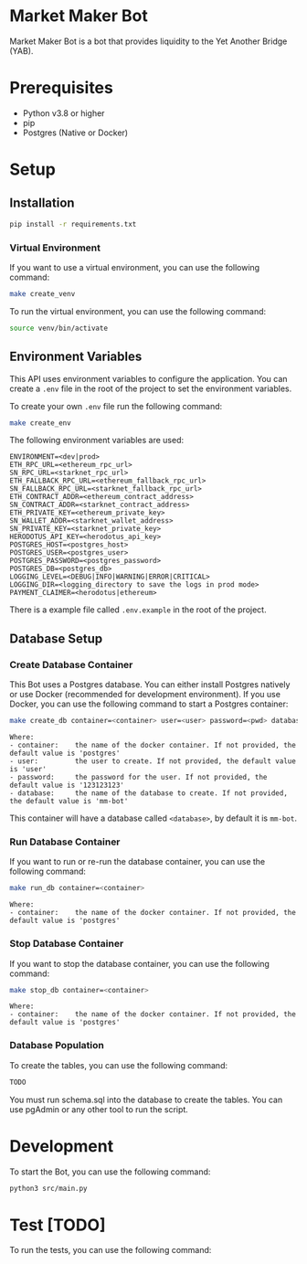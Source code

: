 # Market Maker Bot
Market Maker Bot is a bot that provides liquidity to the Yet Another Bridge (YAB).

# Prerequisites
- Python v3.8 or higher
- pip
- Postgres (Native or Docker)

# Setup
## Installation

```bash
pip install -r requirements.txt
```
### Virtual Environment
If you want to use a virtual environment, you can use the following command:

```bash
make create_venv
```
To run the virtual environment, you can use the following command:

```bash
source venv/bin/activate
```

## Environment Variables
This API uses environment variables to configure the application. You can create a `.env` file in the root of the project to set the environment variables.

To create your own `.env` file run the following command:

```bash
make create_env
```

The following environment variables are used:

    ENVIRONMENT=<dev|prod>
    ETH_RPC_URL=<ethereum_rpc_url>
    SN_RPC_URL=<starknet_rpc_url>
    ETH_FALLBACK_RPC_URL=<ethereum_fallback_rpc_url>
    SN_FALLBACK_RPC_URL=<starknet_fallback_rpc_url>
    ETH_CONTRACT_ADDR=<ethereum_contract_address>
    SN_CONTRACT_ADDR=<starknet_contract_address>
    ETH_PRIVATE_KEY=<ethereum_private_key>
    SN_WALLET_ADDR=<starknet_wallet_address>
    SN_PRIVATE_KEY=<starknet_private_key>
    HERODOTUS_API_KEY=<herodotus_api_key>
    POSTGRES_HOST=<postgres_host>
    POSTGRES_USER=<postgres_user>
    POSTGRES_PASSWORD=<postgres_password>
    POSTGRES_DB=<postgres_db>
    LOGGING_LEVEL=<DEBUG|INFO|WARNING|ERROR|CRITICAL>
    LOGGING_DIR=<logging_directory to save the logs in prod mode>
    PAYMENT_CLAIMER=<herodotus|ethereum>


There is a example file called `.env.example` in the root of the project. 

## Database Setup
### Create Database Container
This Bot uses a Postgres database. You can either install Postgres natively or use Docker (recommended for development environment). 
If you use Docker, you can use the following command to start a Postgres container:
```bash
make create_db container=<container> user=<user> password=<pwd> database=<db_name>
```
    Where:
    - container:    the name of the docker container. If not provided, the default value is 'postgres'
    - user:         the user to create. If not provided, the default value is 'user'
    - password:     the password for the user. If not provided, the default value is '123123123'
    - database:     the name of the database to create. If not provided, the default value is 'mm-bot'

This container will have a database called `<database>`, by default it is `mm-bot`.

### Run Database Container
If you want to run or re-run the database container, you can use the following command:
```bash
make run_db container=<container>
```
    Where:
    - container:    the name of the docker container. If not provided, the default value is 'postgres'

### Stop Database Container
If you want to stop the database container, you can use the following command:
```bash
make stop_db container=<container>
```
    Where:
    - container:    the name of the docker container. If not provided, the default value is 'postgres'

### Database Population
To create the tables, you can use the following command:
```bash
TODO
```
You must run schema.sql into the database to create the tables. You can use pgAdmin or any other tool to run the script.

# Development
To start the Bot, you can use the following command:

```bash
python3 src/main.py
```

# Test [TODO]
To run the tests, you can use the following command:

```bash

```
